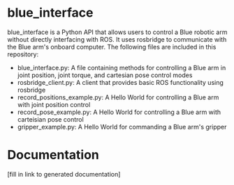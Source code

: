 # blue_interface
blue_interface is a Python API that allows users to control a Blue robotic arm without directly interfacing with ROS. It uses rosbridge to communicate with the Blue arm's onboard computer. The following files are included in this repository:
  - blue_interface.py: A file containing methods for controlling a Blue arm in joint position, joint torque, and cartesian pose control modes
  - rosbridge_client.py: A client that provides basic ROS functionality using rosbridge
  - record_positions_example.py: A Hello World for controlling a Blue arm with joint position control
  - record_pose_example.py: A Hello World for controlling a Blue arm with carteisian pose control
  - gripper_example.py: A Hello World for commanding a Blue arm's gripper
# Documentation
[fill in link to generated documentation]

